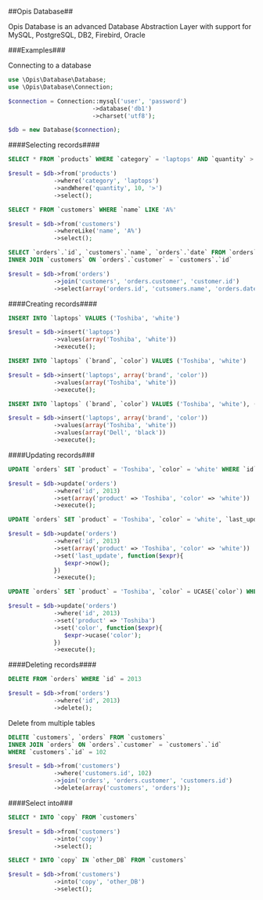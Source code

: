##Opis Database##

Opis Database is an advanced Database Abstraction Layer with support for MySQL, PostgreSQL, DB2, Firebird, Oracle

###Examples###

Connecting to a database

```php
use \Opis\Database\Database;
use \Opis\Database\Connection;

$connection = Connection::mysql('user', 'password')
                        ->database('db1')
                        ->charset('utf8');

$db = new Database($connection);
```

####Selecting records####

```sql
SELECT * FROM `products` WHERE `category` = 'laptops' AND `quantity` > 10
```

```php
$result = $db->from('products')
             ->where('category', 'laptops')
             ->andWhere('quantity', 10, '>')
             ->select();
```

```sql
SELECT * FROM `customers` WHERE `name` LIKE 'A%'
```

```php
$result = $db->from('customers')
             ->whereLike('name', 'A%')
             ->select();
```

```sql
SELECT `orders`.`id`, `customers`.`name`, `orders`.`date` FROM `orders`
INNER JOIN `customers` ON `orders`.`customer` = `customers`.`id`
```

```php
$result = $db->from('orders')
             ->join('customers', 'orders.customer', 'customer.id')
             ->select(array('orders.id', 'cutsomers.name', 'orders.date'));
```

####Creating records####

```sql
INSERT INTO `laptops` VALUES ('Toshiba', 'white')
```

```php
$result = $db->insert('laptops')
             ->values(array('Toshiba', 'white'))
             ->execute();
```

```sql
INSERT INTO `laptops` (`brand`, `color`) VALUES ('Toshiba', 'white')
```

```php
$result = $db->insert('laptops', array('brand', 'color'))
             ->values(array('Toshiba', 'white'))
             ->execute();
```

```sql
INSERT INTO `laptops` (`brand`, `color`) VALUES ('Toshiba', 'white'), ('Dell', 'black')
```

```php
$result = $db->insert('laptops', array('brand', 'color'))
             ->values(array('Toshiba', 'white'))
             ->values(array('Dell', 'black'))
             ->execute();
```

####Updating records###

```sql
UPDATE `orders` SET `product` = 'Toshiba', `color` = 'white' WHERE `id` = 2013
```

```php
$result = $db->update('orders')
             ->where('id', 2013)
             ->set(array('product' => 'Toshiba', 'color' => 'white'))
             ->execute();
```

```sql
UPDATE `orders` SET `product` = 'Toshiba', `color` = 'white', `last_update` = NOW() WHERE `id` = 2013
```

```php
$result = $db->update('orders')
             ->where('id', 2013)
             ->set(array('product' => 'Toshiba', 'color' => 'white'))
             ->set('last_update', function($expr){
                $expr->now();
             })
             ->execute();
```

```sql
UPDATE `orders` SET `product` = 'Toshiba', `color` = UCASE(`color`) WHERE `id` = 2013
```

```php
$result = $db->update('orders')
             ->where('id', 2013)
             ->set('product' => 'Toshiba')
             ->set('color', function($expr){
                $expr->ucase('color');
             })
             ->execute();
```

####Deleting records####

```sql
DELETE FROM `orders` WHERE `id` = 2013
```

```php
$result = $db->from('orders')
             ->where('id', 2013)
             ->delete();
```

Delete from multiple tables

```sql
DELETE `customers`, `orders` FROM `customers`
INNER JOIN `orders` ON `orders`.`customer` = `customers`.`id`
WHERE `customers`.`id` = 102
```

```php
$result = $db->from('customers')
             ->where('customers.id', 102)
             ->join('orders', 'orders.customer', 'customers.id')
             ->delete(array('customers', 'orders'));
```

####Select into###

```sql
SELECT * INTO `copy` FROM `customers`
```

```php
$result = $db->from('customers')
             ->into('copy')
             ->select();
```

```sql
SELECT * INTO `copy` IN `other_DB` FROM `customers`
```

```php
$result = $db->from('customers')
             ->into('copy', 'other_DB')
             ->select();
```